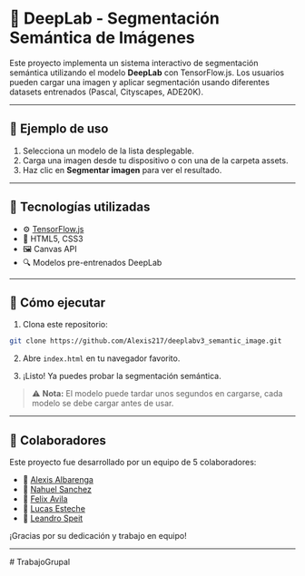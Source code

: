 # 🧠 DeepLab - Segmentación Semántica de Imágenes

Este proyecto implementa un sistema interactivo de segmentación semántica utilizando el modelo **DeepLab** con TensorFlow.js. Los usuarios pueden cargar una imagen y aplicar segmentación usando diferentes datasets entrenados (Pascal, Cityscapes, ADE20K).

---

## 📸 Ejemplo de uso

1. Selecciona un modelo de la lista desplegable.
2. Carga una imagen desde tu dispositivo o con una de la carpeta assets.
3. Haz clic en **Segmentar imagen** para ver el resultado.

---

## 🧰 Tecnologías utilizadas

- ⚙️ [TensorFlow.js](https://www.tensorflow.org/js)
- 🎨 HTML5, CSS3
- 🖼️ Canvas API
- 🔍 Modelos pre-entrenados DeepLab

---

## 🚀 Cómo ejecutar

1. Clona este repositorio:

```bash
git clone https://github.com/Alexis217/deeplabv3_semantic_image.git
```

2. Abre `index.html` en tu navegador favorito.

3. ¡Listo! Ya puedes probar la segmentación semántica.

> ⚠️ **Nota:** El modelo puede tardar unos segundos en cargarse, cada modelo se debe cargar antes de usar.

---

## 👥 Colaboradores

Este proyecto fue desarrollado por un equipo de 5 colaboradores:

- 👤 [Alexis Albarenga](https://github.com/Alexis217)
- 👤 [Nahuel Sanchez](https://github.com/carlosNahuelSanchez)
- 👤 [Felix Avila](https://github.com/avilafelix998)
- 👤 [Lucas Esteche](https://github.com/EstecheLucas)
- 👤 [Leandro Speit](https://github.com/LeanSpeit)

¡Gracias por su dedicación y trabajo en equipo!

---
#   T r a b a j o G r u p a l  
 